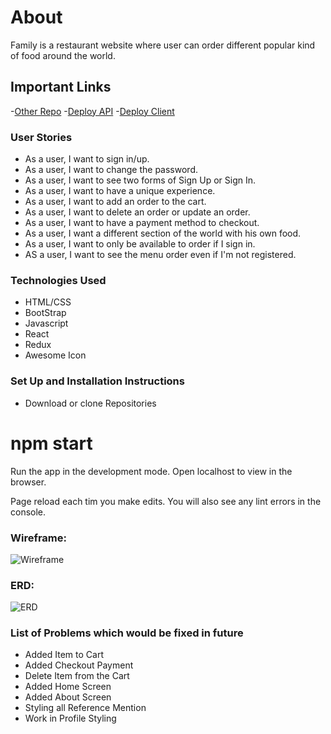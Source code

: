 # About

Family is a restaurant website where user can order different popular kind of food around the world.

## Important Links

-[Other Repo](https://github.com/erick3422/family-frontend)
-[Deploy API](https://young-mesa-85080.herokuapp.com)
-[Deploy Client](https://erick3422.github.io/family-frontend/menu)

### User Stories

- As a user, I want to sign in/up.
- As a user, I want to change the password.
- As a user, I want to see two forms of Sign Up or Sign In.
- As a user, I want to have a unique experience.
- As a user, I want to add an order to the cart.
- As a user, I want to delete an order or update an order.
- As a user, I want to have a payment method to checkout.
- As a user, I want a different section of the world with his own food.
- As a user, I want to only be available to order if I sign in.
- AS a user, I want to see the menu order even if I'm not registered.

### Technologies Used

- HTML/CSS
- BootStrap
- Javascript
- React
- Redux
- Awesome Icon


### Set Up and Installation Instructions 

- Download or clone Repositories 
  
# npm start 

Run the app in the development mode.
Open localhost to view in the browser.

Page reload each tim you make edits.
You will also see any lint errors in the console.



### Wireframe:

![Wireframe](https://i.imgur.com/ayfbSd3.png)

### ERD:

![ERD](https://i.imgur.com/xZLUmYf.png)


### List of Problems which would be fixed in future

- Added Item to Cart 
- Added Checkout Payment 
- Delete Item from the Cart
- Added Home Screen 
- Added About Screen 
- Styling all Reference Mention 
- Work in Profile Styling 